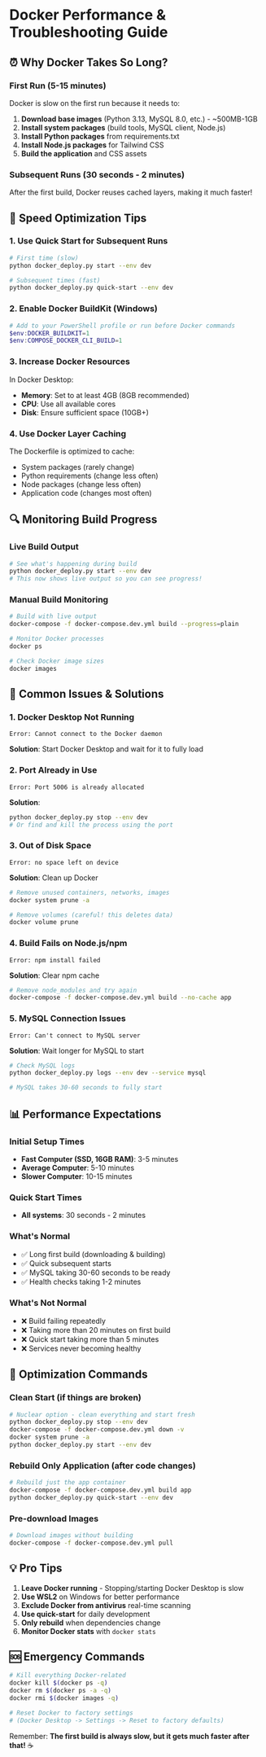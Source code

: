# Docker Performance & Troubleshooting Guide

## ⏰ Why Docker Takes So Long?

### First Run (5-15 minutes)
Docker is slow on the first run because it needs to:

1. **Download base images** (Python 3.13, MySQL 8.0, etc.) - ~500MB-1GB
2. **Install system packages** (build tools, MySQL client, Node.js)
3. **Install Python packages** from requirements.txt
4. **Install Node.js packages** for Tailwind CSS
5. **Build the application** and CSS assets

### Subsequent Runs (30 seconds - 2 minutes)
After the first build, Docker reuses cached layers, making it much faster!

## 🚀 Speed Optimization Tips

### 1. Use Quick Start for Subsequent Runs
```bash
# First time (slow)
python docker_deploy.py start --env dev

# Subsequent times (fast)
python docker_deploy.py quick-start --env dev
```

### 2. Enable Docker BuildKit (Windows)
```powershell
# Add to your PowerShell profile or run before Docker commands
$env:DOCKER_BUILDKIT=1
$env:COMPOSE_DOCKER_CLI_BUILD=1
```

### 3. Increase Docker Resources
In Docker Desktop:
- **Memory**: Set to at least 4GB (8GB recommended)
- **CPU**: Use all available cores
- **Disk**: Ensure sufficient space (10GB+)

### 4. Use Docker Layer Caching
The Dockerfile is optimized to cache:
- System packages (rarely change)
- Python requirements (change less often)
- Node packages (change less often)
- Application code (changes most often)

## 🔍 Monitoring Build Progress

### Live Build Output
```bash
# See what's happening during build
python docker_deploy.py start --env dev
# This now shows live output so you can see progress!
```

### Manual Build Monitoring
```bash
# Build with live output
docker-compose -f docker-compose.dev.yml build --progress=plain

# Monitor Docker processes
docker ps

# Check Docker image sizes
docker images
```

## 🐛 Common Issues & Solutions

### 1. Docker Desktop Not Running
```
Error: Cannot connect to the Docker daemon
```
**Solution**: Start Docker Desktop and wait for it to fully load

### 2. Port Already in Use
```
Error: Port 5006 is already allocated
```
**Solution**: 
```bash
python docker_deploy.py stop --env dev
# Or find and kill the process using the port
```

### 3. Out of Disk Space
```
Error: no space left on device
```
**Solution**: Clean up Docker
```bash
# Remove unused containers, networks, images
docker system prune -a

# Remove volumes (careful! this deletes data)
docker volume prune
```

### 4. Build Fails on Node.js/npm
```
Error: npm install failed
```
**Solution**: Clear npm cache
```bash
# Remove node_modules and try again
docker-compose -f docker-compose.dev.yml build --no-cache app
```

### 5. MySQL Connection Issues
```
Error: Can't connect to MySQL server
```
**Solution**: Wait longer for MySQL to start
```bash
# Check MySQL logs
python docker_deploy.py logs --env dev --service mysql

# MySQL takes 30-60 seconds to fully start
```

## 📊 Performance Expectations

### Initial Setup Times
- **Fast Computer (SSD, 16GB RAM)**: 3-5 minutes
- **Average Computer**: 5-10 minutes
- **Slower Computer**: 10-15 minutes

### Quick Start Times
- **All systems**: 30 seconds - 2 minutes

### What's Normal
- ✅ Long first build (downloading & building)
- ✅ Quick subsequent starts
- ✅ MySQL taking 30-60 seconds to be ready
- ✅ Health checks taking 1-2 minutes

### What's Not Normal
- ❌ Build failing repeatedly
- ❌ Taking more than 20 minutes on first build
- ❌ Quick start taking more than 5 minutes
- ❌ Services never becoming healthy

## 🎯 Optimization Commands

### Clean Start (if things are broken)
```bash
# Nuclear option - clean everything and start fresh
python docker_deploy.py stop --env dev
docker-compose -f docker-compose.dev.yml down -v
docker system prune -a
python docker_deploy.py start --env dev
```

### Rebuild Only Application (after code changes)
```bash
# Rebuild just the app container
docker-compose -f docker-compose.dev.yml build app
python docker_deploy.py quick-start --env dev
```

### Pre-download Images
```bash
# Download images without building
docker-compose -f docker-compose.dev.yml pull
```

## 💡 Pro Tips

1. **Leave Docker running** - Stopping/starting Docker Desktop is slow
2. **Use WSL2** on Windows for better performance
3. **Exclude Docker from antivirus** real-time scanning
4. **Use quick-start** for daily development
5. **Only rebuild** when dependencies change
6. **Monitor Docker stats** with `docker stats`

## 🆘 Emergency Commands

```bash
# Kill everything Docker-related
docker kill $(docker ps -q)
docker rm $(docker ps -a -q)
docker rmi $(docker images -q)

# Reset Docker to factory settings
# (Docker Desktop -> Settings -> Reset to factory defaults)
```

Remember: **The first build is always slow, but it gets much faster after that!** ☕
